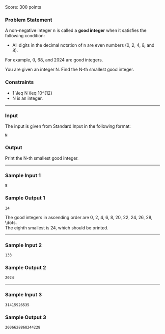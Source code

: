 Score: 300 points

### Problem Statement

A non-negative integer n is called a **good integer** when it satisfies the following condition:

* All digits in the decimal notation of n are even numbers (0, 2, 4, 6, and 8).

For example, 0, 68, and 2024 are good integers.

You are given an integer N. Find the N-th smallest good integer.

### Constraints

* 1 \leq N \leq 10^{12}
* N is an integer.

---

### Input

The input is given from Standard Input in the following format:

```
N
```

### Output

Print the N-th smallest good integer.

---

### Sample Input 1

```
8
```

### Sample Output 1

```
24
```

The good integers in ascending order are 0, 2, 4, 6, 8, 20, 22, 24, 26, 28, \dots.  
The eighth smallest is 24, which should be printed.

---

### Sample Input 2

```
133
```

### Sample Output 2

```
2024
```

---

### Sample Input 3

```
31415926535
```

### Sample Output 3

```
2006628868244228
```